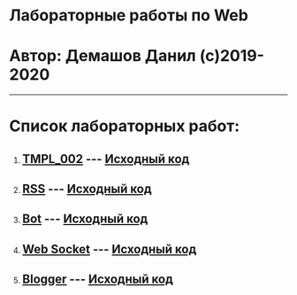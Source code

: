 # Лабораторные работы по Web
# Автор: Демашов Данил (с)2019-2020
---
# Список лабораторных работ:
1. ## [TMPL_002](https://kodaktor.ru/g/tmpl_002) --- [Исходный код](tmpl_002)
2. ## [RSS](https://kodaktor.ru/rss_task) --- [Исходный код](rss_task)
3. ## [Bot](https://kodaktor.ru/g/bots) --- [Исходный код](telegram-bot)
3. ## [Web Socket](https://kodaktor.ru/g/websockets_lab) --- [Исходный код](sockchat)
4. ## [Blogger](https://kodaktor.ru/blogger_task) --- [Исходный код](blogger_task)
